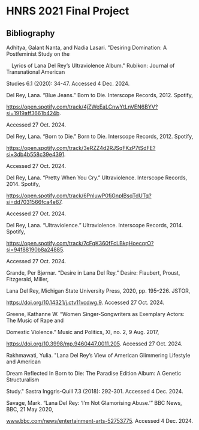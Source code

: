 # HNRS 2021 Final Project
## Bibliography

Adhitya, Galant Nanta, and Nadia Lasari. "Desiring Domination: A Postfeminist Study on the 
	
&emsp;Lyrics of Lana Del Rey’s Ultraviolence Album." Rubikon: Journal of Transnational American 
	
Studies 6.1 (2020): 34-47. Accessed 4 Dec. 2024.</br>


Del Rey, Lana. “Blue Jeans.” Born to Die. Interscope Records, 2012. Spotify, 

  https://open.spotify.com/track/4jZWeEaLCnwYtLnVEN6BYV?si=1919aff3661b424b. 

  Accessed 27 Oct. 2024.
  

Del Rey, Lana. “Born to Die.” Born to Die. Interscope Records, 2012. Spotify, 

  https://open.spotify.com/track/3eRZZ4d2RJSqFKzP7tSdFE?si=3db4b558c39e4391. 

  Accessed 27 Oct. 2024.
  

Del Rey, Lana. “Pretty When You Cry.” Ultraviolence. Interscope Records, 2014. Spotify,

  https://open.spotify.com/track/6PnluwP0fjGnpIBsqTdUTq?si=dd7031566fca4e67. 

  Accessed 27 Oct. 2024.
  

Del Rey, Lana. “Ultraviolence.” Ultraviolence. Interscope Records, 2014. Spotify, 

  https://open.spotify.com/track/7cFqK360fFcLBkqHoecqrO?si=94f88190b8a24885. 

  Accessed 27 Oct. 2024.


Grande, Per Bjørnar. “Desire in Lana Del Rey.” Desire: Flaubert, Proust, Fitzgerald, Miller, 

  Lana Del Rey, Michigan State University Press, 2020, pp. 195–226. JSTOR, 

  https://doi.org/10.14321/j.ctv11vcdwg.9. Accessed 27 Oct. 2024.


Greene, Kathanne W. “Women Singer-Songwriters as Exemplary Actors: The Music of Rape and 

  Domestic Violence.” Music and Politics, XI, no. 2, 9 Aug. 2017, 

  https://doi.org/10.3998/mp.9460447.0011.205. Accessed 27 Oct. 2024.
  

Rakhmawati, Yulia. "Lana Del Rey’s View of American Glimmering Lifestyle and American 

  Dream Reflected In Born to Die: The Paradise Edition Album: A Genetic Structuralism 

  Study." Sastra Inggris-Quill 7.3 (2018): 292-301. Accessed 4 Dec. 2024.
  

Savage, Mark. “Lana Del Rey: ‘I’m Not Glamorising Abuse.’” BBC News, BBC, 21 May 2020, 
  
  www.bbc.com/news/entertainment-arts-52753775. Accessed 4 Dec. 2024.
  
